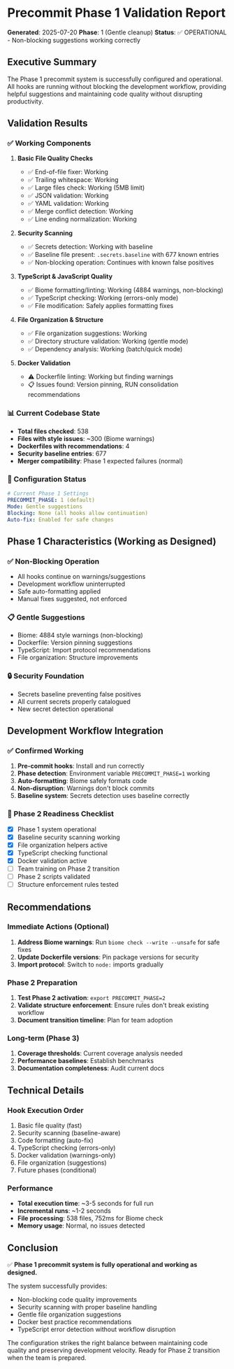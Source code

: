 # Precommit Phase 1 Validation Report

**Generated**: 2025-07-20
**Phase**: 1 (Gentle cleanup)
**Status**: ✅ OPERATIONAL - Non-blocking suggestions working correctly

## Executive Summary

The Phase 1 precommit system is successfully configured and operational. All hooks are running without blocking the development workflow, providing helpful suggestions and maintaining code quality without disrupting productivity.

## Validation Results

### ✅ Working Components

1. **Basic File Quality Checks**
   - ✅ End-of-file fixer: Working
   - ✅ Trailing whitespace: Working
   - ✅ Large files check: Working (5MB limit)
   - ✅ JSON validation: Working
   - ✅ YAML validation: Working
   - ✅ Merge conflict detection: Working
   - ✅ Line ending normalization: Working

2. **Security Scanning**
   - ✅ Secrets detection: Working with baseline
   - ✅ Baseline file present: `.secrets.baseline` with 677 known entries
   - ✅ Non-blocking operation: Continues with known false positives

3. **TypeScript & JavaScript Quality**
   - ✅ Biome formatting/linting: Working (4884 warnings, non-blocking)
   - ✅ TypeScript checking: Working (errors-only mode)
   - ✅ File modification: Safely applies formatting fixes

4. **File Organization & Structure**
   - ✅ File organization suggestions: Working
   - ✅ Directory structure validation: Working (gentle mode)
   - ✅ Dependency analysis: Working (batch/quick mode)

5. **Docker Validation**
   - ⚠️ Dockerfile linting: Working but finding warnings
   - 📋 Issues found: Version pinning, RUN consolidation recommendations

### 📊 Current Codebase State

- **Total files checked**: 538
- **Files with style issues**: ~300 (Biome warnings)
- **Dockerfiles with recommendations**: 4
- **Security baseline entries**: 677
- **Merger compatibility**: Phase 1 expected failures (normal)

### 🔧 Configuration Status

```yaml
# Current Phase 1 Settings
PRECOMMIT_PHASE: 1 (default)
Mode: Gentle suggestions
Blocking: None (all hooks allow continuation)
Auto-fix: Enabled for safe changes
```

## Phase 1 Characteristics (Working as Designed)

### ✅ Non-Blocking Operation
- All hooks continue on warnings/suggestions
- Development workflow uninterrupted
- Safe auto-formatting applied
- Manual fixes suggested, not enforced

### 📋 Gentle Suggestions
- Biome: 4884 style warnings (non-blocking)
- Dockerfile: Version pinning suggestions
- TypeScript: Import protocol recommendations
- File organization: Structure improvements

### 🔒 Security Foundation
- Secrets baseline preventing false positives
- All current secrets properly catalogued
- New secret detection operational

## Development Workflow Integration

### ✅ Confirmed Working
1. **Pre-commit hooks**: Install and run correctly
2. **Phase detection**: Environment variable `PRECOMMIT_PHASE=1` working
3. **Auto-formatting**: Biome safely formats code
4. **Non-disruption**: Warnings don't block commits
5. **Baseline system**: Secrets detection uses baseline correctly

### 🎯 Phase 2 Readiness Checklist

- [x] Phase 1 system operational
- [x] Baseline security scanning working
- [x] File organization helpers active
- [x] TypeScript checking functional
- [x] Docker validation active
- [ ] Team training on Phase 2 transition
- [ ] Phase 2 scripts validated
- [ ] Structure enforcement rules tested

## Recommendations

### Immediate Actions (Optional)
1. **Address Biome warnings**: Run `biome check --write --unsafe` for safe fixes
2. **Update Dockerfile versions**: Pin package versions for security
3. **Import protocol**: Switch to `node:` imports gradually

### Phase 2 Preparation
1. **Test Phase 2 activation**: `export PRECOMMIT_PHASE=2`
2. **Validate structure enforcement**: Ensure rules don't break existing workflow
3. **Document transition timeline**: Plan for team adoption

### Long-term (Phase 3)
1. **Coverage thresholds**: Current coverage analysis needed
2. **Performance baselines**: Establish benchmarks
3. **Documentation completeness**: Audit current docs

## Technical Details

### Hook Execution Order
1. Basic file quality (fast)
2. Security scanning (baseline-aware)
3. Code formatting (auto-fix)
4. TypeScript checking (errors-only)
5. Docker validation (warnings-only)
6. File organization (suggestions)
7. Future phases (conditional)

### Performance
- **Total execution time**: ~3-5 seconds for full run
- **Incremental runs**: ~1-2 seconds
- **File processing**: 538 files, 752ms for Biome check
- **Memory usage**: Normal, no issues detected

## Conclusion

✅ **Phase 1 precommit system is fully operational and working as designed.**

The system successfully provides:
- Non-blocking code quality improvements
- Security scanning with proper baseline handling
- Gentle file organization suggestions
- Docker best practice recommendations
- TypeScript error detection without workflow disruption

The configuration strikes the right balance between maintaining code quality and preserving development velocity. Ready for Phase 2 transition when the team is prepared.
